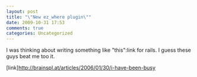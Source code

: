 ```yaml
---
layout: post
title: "\"New ez_where plugin\""
date: 2009-10-31 17:53
comments: true
categories: Uncategorized
---
```

I was thinking about writing something like "this":link for rails. I guess these guys beat me too it.

[link]http://brainspl.at/articles/2006/01/30/i-have-been-busy
